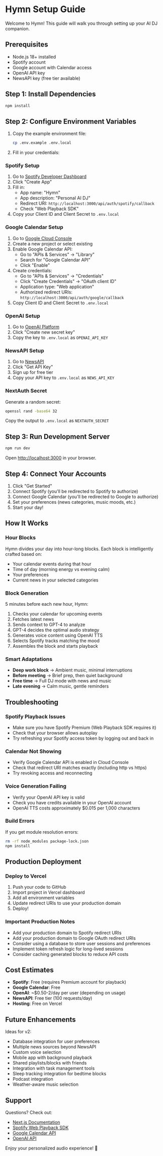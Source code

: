 # Hymn Setup Guide

Welcome to Hymn! This guide will walk you through setting up your AI DJ companion.

## Prerequisites

- Node.js 18+ installed
- Spotify account
- Google account with Calendar access
- OpenAI API key
- NewsAPI key (free tier available)

## Step 1: Install Dependencies

```bash
npm install
```

## Step 2: Configure Environment Variables

1. Copy the example environment file:
   ```bash
   cp .env.example .env.local
   ```

2. Fill in your credentials:

### Spotify Setup

1. Go to [Spotify Developer Dashboard](https://developer.spotify.com/dashboard)
2. Click "Create App"
3. Fill in:
   - App name: "Hymn"
   - App description: "Personal AI DJ"
   - Redirect URI: `http://localhost:3000/api/auth/spotify/callback`
   - Check "Web Playback SDK"
4. Copy your Client ID and Client Secret to `.env.local`

### Google Calendar Setup

1. Go to [Google Cloud Console](https://console.cloud.google.com/)
2. Create a new project or select existing
3. Enable Google Calendar API:
   - Go to "APIs & Services" → "Library"
   - Search for "Google Calendar API"
   - Click "Enable"
4. Create credentials:
   - Go to "APIs & Services" → "Credentials"
   - Click "Create Credentials" → "OAuth client ID"
   - Application type: "Web application"
   - Authorized redirect URIs: `http://localhost:3000/api/auth/google/callback`
5. Copy Client ID and Client Secret to `.env.local`

### OpenAI Setup

1. Go to [OpenAI Platform](https://platform.openai.com/api-keys)
2. Click "Create new secret key"
3. Copy the key to `.env.local` as `OPENAI_API_KEY`

### NewsAPI Setup

1. Go to [NewsAPI](https://newsapi.org/)
2. Click "Get API Key"
3. Sign up for free tier
4. Copy your API key to `.env.local` as `NEWS_API_KEY`

### NextAuth Secret

Generate a random secret:
```bash
openssl rand -base64 32
```

Copy the output to `.env.local` as `NEXTAUTH_SECRET`

## Step 3: Run Development Server

```bash
npm run dev
```

Open [http://localhost:3000](http://localhost:3000) in your browser.

## Step 4: Connect Your Accounts

1. Click "Get Started"
2. Connect Spotify (you'll be redirected to Spotify to authorize)
3. Connect Google Calendar (you'll be redirected to Google to authorize)
4. Set your preferences (news categories, music moods, etc.)
5. Start your day!

## How It Works

### Hour Blocks

Hymn divides your day into hour-long blocks. Each block is intelligently crafted based on:
- Your calendar events during that hour
- Time of day (morning energy vs evening calm)
- Your preferences
- Current news in your selected categories

### Block Generation

5 minutes before each new hour, Hymn:
1. Checks your calendar for upcoming events
2. Fetches latest news
3. Sends context to GPT-4 to analyze
4. GPT-4 decides the optimal audio strategy
5. Generates voice content using OpenAI TTS
6. Selects Spotify tracks matching the mood
7. Assembles the block and starts playback

### Smart Adaptations

- **Deep work block** → Ambient music, minimal interruptions
- **Before meeting** → Brief prep, then quiet background
- **Free time** → Full DJ mode with news and music
- **Late evening** → Calm music, gentle reminders

## Troubleshooting

### Spotify Playback Issues

- Make sure you have Spotify Premium (Web Playback SDK requires it)
- Check that your browser allows autoplay
- Try refreshing your Spotify access token by logging out and back in

### Calendar Not Showing

- Verify Google Calendar API is enabled in Cloud Console
- Check that redirect URI matches exactly (including http vs https)
- Try revoking access and reconnecting

### Voice Generation Failing

- Verify your OpenAI API key is valid
- Check you have credits available in your OpenAI account
- OpenAI TTS costs approximately $0.015 per 1,000 characters

### Build Errors

If you get module resolution errors:
```bash
rm -rf node_modules package-lock.json
npm install
```

## Production Deployment

### Deploy to Vercel

1. Push your code to GitHub
2. Import project in Vercel dashboard
3. Add all environment variables
4. Update redirect URIs to use your production domain
5. Deploy!

### Important Production Notes

- Add your production domain to Spotify redirect URIs
- Add your production domain to Google OAuth redirect URIs
- Consider using a database to store user sessions and preferences
- Implement token refresh logic for long-lived sessions
- Consider caching generated blocks to reduce API costs

## Cost Estimates

- **Spotify**: Free (requires Premium account for playback)
- **Google Calendar**: Free
- **OpenAI**: ~$0.50-2/day per user (depending on usage)
- **NewsAPI**: Free tier (100 requests/day)
- **Hosting**: Free on Vercel

## Future Enhancements

Ideas for v2:
- Database integration for user preferences
- Multiple news sources beyond NewsAPI
- Custom voice selection
- Mobile app with background playback
- Shared playlists/blocks with friends
- Integration with task management tools
- Sleep tracking integration for bedtime blocks
- Podcast integration
- Weather-aware music selection

## Support

Questions? Check out:
- [Next.js Documentation](https://nextjs.org/docs)
- [Spotify Web Playback SDK](https://developer.spotify.com/documentation/web-playback-sdk)
- [Google Calendar API](https://developers.google.com/calendar)
- [OpenAI API](https://platform.openai.com/docs)

Enjoy your personalized audio experience! 🎵

